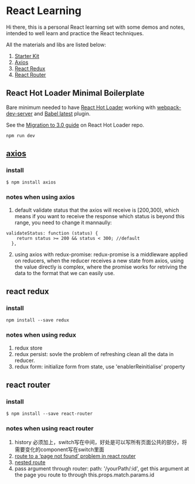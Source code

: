 # React Learning
Hi there, this is a personal React learning set with some demos and notes, intended to well learn and practice the React techniques.

All the materials and libs are listed below:

1. [Starter Kit](#starter)
2. [Axios](#axios)
3. [React Redux](#redux)
4. [React Router](#router)

## React Hot Loader Minimal Boilerplate <a id="starter"></a>

Bare minimum needed to have [React Hot Loader](https://github.com/gaearon/react-hot-loader) working with [webpack-dev-server](https://github.com/webpack/webpack-dev-server) and [Babel latest](https://babeljs.io/docs/plugins/preset-latest/) plugin.

See the [Migration to 3.0 guide](https://github.com/gaearon/react-hot-loader/tree/master/docs#migration-to-30) on React Hot Loader repo.

```
npm run dev
```

## [axios](https://github.com/axios/axios) <a id="axios"></a>

### install
```
$ npm install axios
```

### notes when using axios
1. default validate status that the axios will receive is [200,300), which means if you want to receive the response which status is beyond this range, you need to change it mannaully:
```
validateStatus: function (status) {
    return status >= 200 && status < 300; //default
  },
```
2. using axios with redux-promise: redux-promise is a middleware applied on reducers, when the reducer receives a new state from axios, using the value directly is complex, where the promise works for retriving the data to the format that we can easily use.

## react redux <a id="redux"></a>
### install
```
npm install --save redux
```

### notes when using redux
1. redux store
1. redux persist: sovle the problem of refreshing clean all the data in reducer.
1. redux form: initialize form from state, use 'enablerReinitialise' property


## react router <a id="router"></a>
### install
```
$ npm install --save react-router
```
### notes when using react router
1. history 必须加上，switch写在中间，好处是可以写所有页面公共的部分，将需要变化的component写在switch里面
1. [route to a ‘page not found’ problem in react router](https://stackoverflow.com/questions/43309710/react-router-dom-v4-nested-routes-not-working?rq=1)
3. [nested route](https://github.com/reactjs/react-router-tutorial/tree/master/lessons/04-nested-routes)
4. pass argument through router: path: '/yourPath/:id', get this argument at the page you route to through this.props.match.params.id